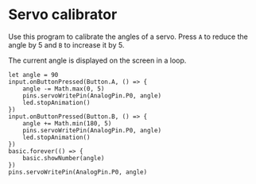 # Servo calibrator

Use this program to calibrate the angles of a servo.
Press ``A`` to reduce the angle by 5 and ``B`` to
increase it by 5.

The current angle is displayed on the screen
in a loop.

```blocks
let angle = 90
input.onButtonPressed(Button.A, () => {
    angle -= Math.max(0, 5)
    pins.servoWritePin(AnalogPin.P0, angle)
    led.stopAnimation()
})
input.onButtonPressed(Button.B, () => {
    angle += Math.min(180, 5)
    pins.servoWritePin(AnalogPin.P0, angle)
    led.stopAnimation()
})
basic.forever(() => {
    basic.showNumber(angle)    
})
pins.servoWritePin(AnalogPin.P0, angle)
```
